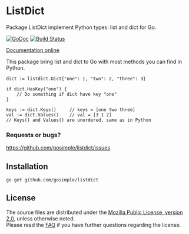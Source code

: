 ListDict
==========

Package ListDict implement Python types: list and dict for Go.

[![GoDoc](https://godoc.org/github.com/gosimple/listdict?status.png)](https://godoc.org/github.com/gosimple/listdict)
[![Build Status](https://drone.io/github.com/gosimple/listdict/status.png)](https://drone.io/github.com/gosimple/listdict/latest)

[Documentation online](http://godoc.org/github.com/gosimple/listdict)

This package bring list and dict to Go with most methods you can find 
in Python.

	dict := listdict.Dict{"one": 1, "two": 2, "three": 3}

	if dict.HasKey("one") {
		// Do something if dict have key "one"
	}
	
	keys := dict.Keys()		// keys = [one two three]
	val := dict.Values()	// val = [3 1 2]
	// Keys() and Values() are unordered, same as in Python

### Requests or bugs? 
<https://github.com/gosimple/listdict/issues>

## Installation

	go get github.com/gosimple/listdict

## License

The source files are distributed under the 
[Mozilla Public License, version 2.0](http://mozilla.org/MPL/2.0/),
unless otherwise noted.  
Please read the [FAQ](http://www.mozilla.org/MPL/2.0/FAQ.html)
if you have further questions regarding the license.
